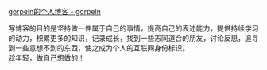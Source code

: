    
     
[gorpeln的个人博客 - gorpeln](https://gorpeln.com)
  
   
写博客的目的是坚持做一件属于自己的事情，提高自己的表述能力，提供持续学习的动力，积累更多的知识，记录成长，找到一些志同道合的朋友，讨论反思，追寻到一些意想不到的东西，使之成为个人的互联网身份标识。
　　    
趁年轻，做自己想做的！

